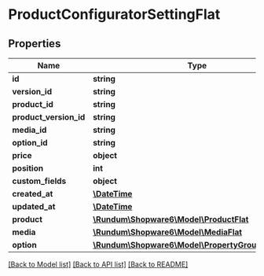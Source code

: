 # ProductConfiguratorSettingFlat

## Properties
Name | Type | Description | Notes
------------ | ------------- | ------------- | -------------
**id** | **string** |  | [optional] 
**version_id** | **string** |  | [optional] 
**product_id** | **string** |  | 
**product_version_id** | **string** |  | [optional] 
**media_id** | **string** |  | [optional] 
**option_id** | **string** |  | 
**price** | **object** |  | [optional] 
**position** | **int** |  | [optional] 
**custom_fields** | **object** |  | [optional] 
**created_at** | [**\DateTime**](\DateTime.md) |  | 
**updated_at** | [**\DateTime**](\DateTime.md) |  | [optional] 
**product** | [**\Rundum\Shopware6\Model\ProductFlat**](ProductFlat.md) |  | [optional] 
**media** | [**\Rundum\Shopware6\Model\MediaFlat**](MediaFlat.md) |  | [optional] 
**option** | [**\Rundum\Shopware6\Model\PropertyGroupOptionFlat**](PropertyGroupOptionFlat.md) |  | [optional] 

[[Back to Model list]](../../README.md#documentation-for-models) [[Back to API list]](../../README.md#documentation-for-api-endpoints) [[Back to README]](../../README.md)

